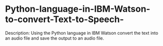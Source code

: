 # Python-language-in-IBM-Watson-to-convert-Text-to-Speech-

Description: Using the Python language in IBM Watson convert the text into an audio file and save the output to an audio file.

